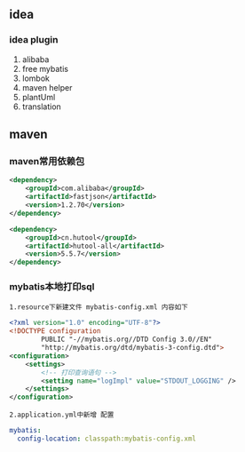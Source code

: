##  idea
### idea plugin

1. alibaba
2. free mybatis
3. lombok
4. maven helper
5. plantUml
6. translation

## maven
### maven常用依赖包
```xml
<dependency>
    <groupId>com.alibaba</groupId>
    <artifactId>fastjson</artifactId>
    <version>1.2.70</version>
</dependency>

<dependency>
    <groupId>cn.hutool</groupId>
    <artifactId>hutool-all</artifactId>
    <version>5.5.7</version>
</dependency>
```

### mybatis本地打印sql

```properties
1.resource下新建文件 mybatis-config.xml 内容如下
```

```xml
<?xml version="1.0" encoding="UTF-8"?>
<!DOCTYPE configuration
        PUBLIC "-//mybatis.org//DTD Config 3.0//EN"
        "http://mybatis.org/dtd/mybatis-3-config.dtd">
<configuration>
    <settings>
        <!-- 打印查询语句 -->
        <setting name="logImpl" value="STDOUT_LOGGING" />
    </settings>
</configuration>
```

```properties
2.application.yml中新增 配置
```

```yml
mybatis:
  config-location: classpath:mybatis-config.xml
```

